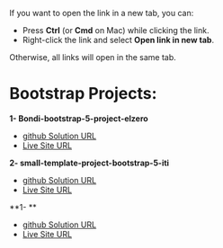 
If you want to open the link in a new tab, you can:

- Press **Ctrl** (or **Cmd** on Mac) while clicking the link.
- Right-click the link and select **Open link in new tab**.

Otherwise, all links will open in the same tab.

# Bootstrap Projects:

**1- Bondi-bootstrap-5-project-elzero**

- <a href="https://github.com/olahasan/Bondi-bootstrap-5-project" target="_blank">github Solution URL</a>
- <a href="https://olahasan.github.io/Bondi-bootstrap-5-project/" target="_blank">Live Site URL</a>

**2- small-template-project-bootstrap-5-iti**

- <a href="https://github.com/olahasan/small-template-project-bootstrap-5-iti" target="_blank">github Solution URL</a>
- <a href="https://olahasan.github.io/small-template-project-bootstrap-5-iti/" target="_blank">Live Site URL</a>

**1- **

- <a href="" target="_blank">github Solution URL</a>
- <a href="" target="_blank">Live Site URL</a>



